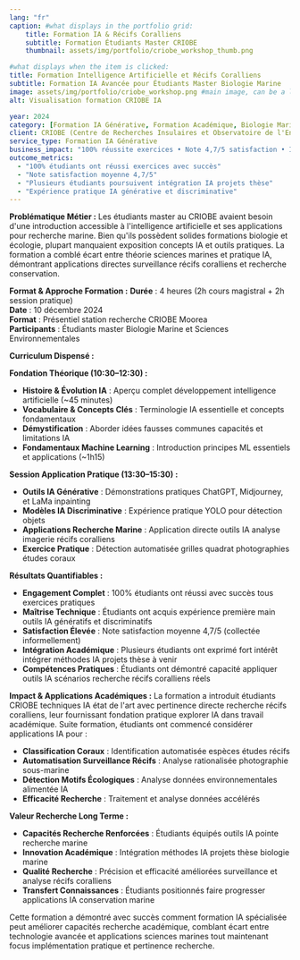 ```yaml
---
lang: "fr"
caption: #what displays in the portfolio grid:
    title: Formation IA & Récifs Coralliens
    subtitle: Formation Étudiants Master CRIOBE
    thumbnail: assets/img/portfolio/criobe_workshop_thumb.png

#what displays when the item is clicked:
title: Formation Intelligence Artificielle et Récifs Coralliens
subtitle: Formation IA Avancée pour Étudiants Master Biologie Marine
image: assets/img/portfolio/criobe_workshop.png #main image, can be a link or a file in assets/img/portfolio
alt: Visualisation formation CRIOBE IA

year: 2024
category: [Formation IA Générative, Formation Académique, Biologie Marine, Vision par Ordinateur]
client: CRIOBE (Centre de Recherches Insulaires et Observatoire de l'Environnement)
service_type: Formation IA Générative
business_impact: "100% réussite exercices • Note 4,7/5 satisfaction • Intégration IA projets thèse"
outcome_metrics:
  - "100% étudiants ont réussi exercices avec succès"
  - "Note satisfaction moyenne 4,7/5"
  - "Plusieurs étudiants poursuivent intégration IA projets thèse"
  - "Expérience pratique IA générative et discriminative"
---
```


**Problématique Métier :**
Les étudiants master au CRIOBE avaient besoin d'une introduction accessible à l'intelligence artificielle et ses applications pour recherche marine. Bien qu'ils possèdent solides formations biologie et écologie, plupart manquaient exposition concepts IA et outils pratiques. La formation a comblé écart entre théorie sciences marines et pratique IA, démontrant applications directes surveillance récifs coralliens et recherche conservation.

**Format & Approche Formation :**
**Durée** : 4 heures (2h cours magistral + 2h session pratique)  
**Date** : 10 décembre 2024  
**Format** : Présentiel station recherche CRIOBE Moorea  
**Participants** : Étudiants master Biologie Marine et Sciences Environnementales  

**Curriculum Dispensé :**

**Fondation Théorique (10:30–12:30) :**
- **Histoire & Évolution IA** : Aperçu complet développement intelligence artificielle (~45 minutes)
- **Vocabulaire & Concepts Clés** : Terminologie IA essentielle et concepts fondamentaux
- **Démystification** : Aborder idées fausses communes capacités et limitations IA
- **Fondamentaux Machine Learning** : Introduction principes ML essentiels et applications (~1h15)

**Session Application Pratique (13:30–15:30) :**
- **Outils IA Générative** : Démonstrations pratiques ChatGPT, Midjourney, et LaMa inpainting
- **Modèles IA Discriminative** : Expérience pratique YOLO pour détection objets
- **Applications Recherche Marine** : Application directe outils IA analyse imagerie récifs coralliens
- **Exercice Pratique** : Détection automatisée grilles quadrat photographies études coraux

**Résultats Quantifiables :**
- **Engagement Complet** : 100% étudiants ont réussi avec succès tous exercices pratiques
- **Maîtrise Technique** : Étudiants ont acquis expérience première main outils IA génératifs et discriminatifs
- **Satisfaction Élevée** : Note satisfaction moyenne 4,7/5 (collectée informellement)
- **Intégration Académique** : Plusieurs étudiants ont exprimé fort intérêt intégrer méthodes IA projets thèse à venir
- **Compétences Pratiques** : Étudiants ont démontré capacité appliquer outils IA scénarios recherche récifs coralliens réels

**Impact & Applications Académiques :**
La formation a introduit étudiants CRIOBE techniques IA état de l'art avec pertinence directe recherche récifs coralliens, leur fournissant fondation pratique explorer IA dans travail académique. Suite formation, étudiants ont commencé considérer applications IA pour :

- **Classification Coraux** : Identification automatisée espèces études récifs
- **Automatisation Surveillance Récifs** : Analyse rationalisée photographie sous-marine
- **Détection Motifs Écologiques** : Analyse données environnementales alimentée IA
- **Efficacité Recherche** : Traitement et analyse données accélérés

**Valeur Recherche Long Terme :**
- **Capacités Recherche Renforcées** : Étudiants équipés outils IA pointe recherche marine
- **Innovation Académique** : Intégration méthodes IA projets thèse biologie marine
- **Qualité Recherche** : Précision et efficacité améliorées surveillance et analyse récifs coralliens
- **Transfert Connaissances** : Étudiants positionnés faire progresser applications IA conservation marine

Cette formation a démontré avec succès comment formation IA spécialisée peut améliorer capacités recherche académique, comblant écart entre technologie avancée et applications sciences marines tout maintenant focus implémentation pratique et pertinence recherche.